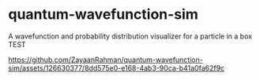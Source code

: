 # quantum-wavefunction-sim
 A wavefunction and probability distribution visualizer for a particle in a box
TEST

https://github.com/ZayaanRahman/quantum-wavefunction-sim/assets/126630377/8dd575e0-e168-4ab3-90ca-b41a0fa62f9c

